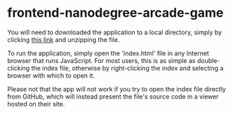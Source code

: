 frontend-nanodegree-arcade-game
===============================

You will need to downloaded the application to a local directory, simply by clicking [this link](https://github.com/daveywilkie/frontend-nanodegree-arcade-game/archive/master.zip) and unzipping the file.

To run the application, simply open the 'index.html' file in any Internet browser that runs JavaScript. For most users, this is as simple as double-clicking the index file, otherwise by right-clicking the index and selecting a browser with which to open it.

Please not that the app will not work if you try to open the index file directly from GitHub, which will instead present the file's source code in a viewer hosted on their site.

